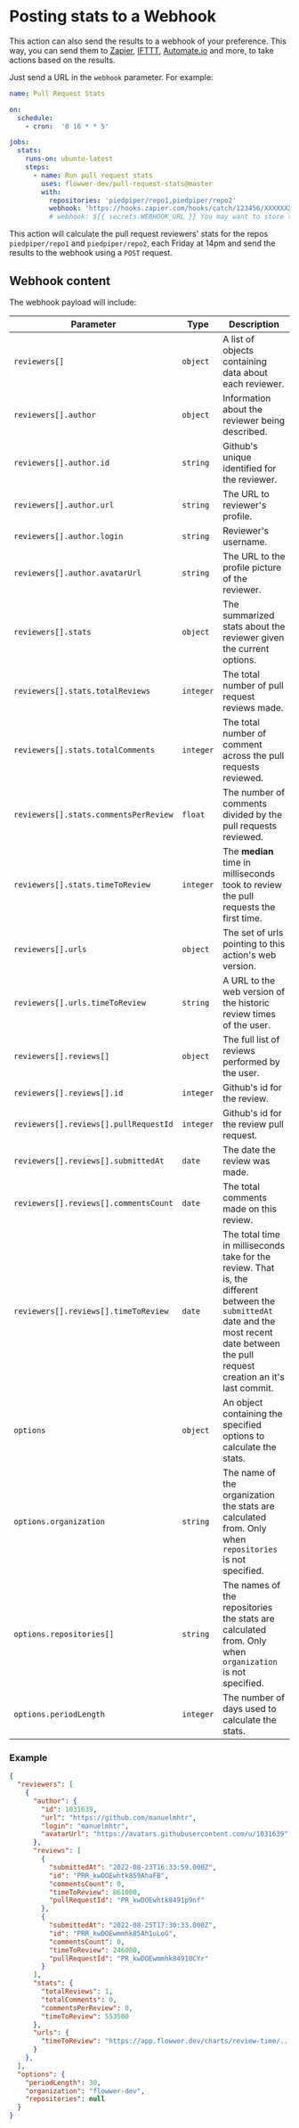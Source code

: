 # Posting stats to a Webhook

This action can also send the results to a webhook of your preference. This way, you can send them to [Zapier](https://zapier.com/), [IFTTT](https://ifttt.com/), [Automate.io](https://automate.io/) and more, to take actions based on the results.

Just send a URL in the `webhook` parameter. For example:

```yml
name: Pull Request Stats

on:
  schedule:
    - cron:  '0 16 * * 5'

jobs:
  stats:
    runs-on: ubuntu-latest
    steps:
      - name: Run pull request stats
        uses: flowwer-dev/pull-request-stats@master
        with:
          repositories: 'piedpiper/repo1,piedpiper/repo2'
          webhook: 'https://hooks.zapier.com/hooks/catch/123456/XXXXXXXX'
          # webhook: ${{ secrets.WEBHOOK_URL }} You may want to store this value as a secret.
```

This action will calculate the pull request reviewers' stats for the repos `piedpiper/repo1` and `piedpiper/repo2`, each Friday at 14pm and send the results to the webhook using a `POST` request.

## Webhook content

The webhook payload will include:

| Parameter | Type | Description |
| --------- | ---- | ----------- |
| `reviewers[]` | `object` | A list of objects containing data about each reviewer. |
| `reviewers[].author` | `object` | Information about the reviewer being described. |
| `reviewers[].author.id` | `string` | Github's unique identified for the reviewer. |
| `reviewers[].author.url` | `string` | The URL to reviewer's profile. |
| `reviewers[].author.login` | `string` | Reviewer's username. |
| `reviewers[].author.avatarUrl` | `string` | The URL to the profile picture of the reviewer. |
| `reviewers[].stats` | `object` | The summarized stats about the reviewer given the current options. |
| `reviewers[].stats.totalReviews` | `integer` | The total number of pull request reviews made. |
| `reviewers[].stats.totalComments` | `integer` | The total number of comment across the pull requests reviewed. |
| `reviewers[].stats.commentsPerReview` | `float` | The number of comments divided by the pull requests reviewed. |
| `reviewers[].stats.timeToReview` | `integer` | The **median** time in milliseconds took to review the pull requests the first time. |
| `reviewers[].urls` | `object` | The set of urls pointing to this action's web version. |
| `reviewers[].urls.timeToReview` | `string` | A URL to the web version of the historic review times of the user. |
| `reviewers[].reviews[]` | `object` | The full list of reviews performed by the user. |
| `reviewers[].reviews[].id` | `integer` | Github's id for the review. |
| `reviewers[].reviews[].pullRequestId` | `integer` | Github's id for the review pull request. |
| `reviewers[].reviews[].submittedAt` | `date` | The date the review was made. |
| `reviewers[].reviews[].commentsCount` | `date` | The total comments made on this review. |
| `reviewers[].reviews[].timeToReview` | `date` | The total time in milliseconds take for the review. That is, the different between the `submittedAt` date and the most recent date between the pull request creation an it's last commit. |
| `options` | `object` | An object containing the specified options to calculate the stats. |
| `options.organization` | `string` | The name of the organization the stats are calculated from. Only when `repositories` is not specified. |
| `options.repositories[]` | `string` | The names of the repositories the stats are calculated from. Only when `organization` is not specified. |
| `options.periodLength` | `integer` | The number of days used to calculate the stats. |

### Example

```json
{
  "reviewers": [
    {
      "author": {
        "id": 1031639,
        "url": "https://github.com/manuelmhtr",
        "login": "manuelmhtr",
        "avatarUrl": "https://avatars.githubusercontent.com/u/1031639"
      },
      "reviews": [
        {
          "submittedAt": "2022-08-23T16:33:59.000Z",
          "id": "PRR_kwDOEwhtk859AhaFB",
          "commentsCount": 0,
          "timeToReview": 861000,
          "pullRequestId": "PR_kwDOEwhtk8491p9nf"
        },
        {
          "submittedAt": "2022-08-25T17:30:33.000Z",
          "id": "PRR_kwDOEwmmhk85Ah1uLoG",
          "commentsCount": 0,
          "timeToReview": 246000,
          "pullRequestId": "PR_kwDOEwmmhk84910CYr"
        }
      ],
      "stats": {
        "totalReviews": 1,
        "totalComments": 0,
        "commentsPerReview": 0,
        "timeToReview": 553500
      },
      "urls": {
        "timeToReview": "https://app.flowwer.dev/charts/review-time/..."
      }
    },
  ],
  "options": {
    "periodLength": 30,
    "organization": "flowwer-dev",
    "repositories": null
  }
}
```

